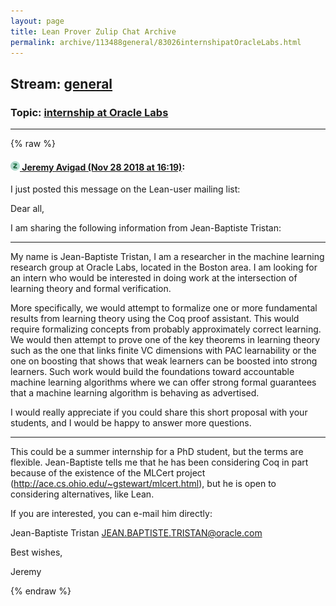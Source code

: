 ```yaml
---
layout: page
title: Lean Prover Zulip Chat Archive 
permalink: archive/113488general/83026internshipatOracleLabs.html
---
```


## Stream: [general](index.html)
### Topic: [internship at Oracle Labs](83026internshipatOracleLabs.html)

---


{% raw %}
#### [![Click to go to Zulip](../../assets/img/zulip2.png) Jeremy Avigad (Nov 28 2018 at 16:19)](https://leanprover.zulipchat.com/#narrow/stream/113488-general/topic/internship%20at%20Oracle%20Labs/near/148718363):
I just posted this message on the Lean-user mailing list:

Dear all,

I am sharing the following information from Jean-Baptiste Tristan:

*****

My name is Jean-Baptiste Tristan, I am a researcher in the machine
learning research group at Oracle Labs, located in the Boston area. I
am looking for an intern who would be interested in doing work at the
intersection of learning theory and formal verification.

More specifically, we would attempt to formalize one or more
fundamental results from learning theory using the Coq proof
assistant. This would require formalizing concepts from probably
approximately correct learning. We would then attempt to prove one of
the key theorems in learning theory such as the one that links finite
VC dimensions with PAC learnability or the one on boosting that shows
that weak learners can be boosted into strong learners. Such work
would build the foundations toward accountable machine learning
algorithms where we can offer strong formal guarantees that a machine
learning algorithm is behaving as advertised.

I would really appreciate if you could share this short proposal with
your students, and I would be happy to answer more questions.

*****

This could be a summer internship for a PhD student, but the terms are flexible. Jean-Baptiste tells me that he has been considering Coq in part because of the existence of the MLCert project (http://ace.cs.ohio.edu/~gstewart/mlcert.html), but he is open to considering alternatives, like Lean.

If you are interested, you can e-mail him directly:

Jean-Baptiste Tristan <JEAN.BAPTISTE.TRISTAN@oracle.com> 

Best wishes,

Jeremy


{% endraw %}
